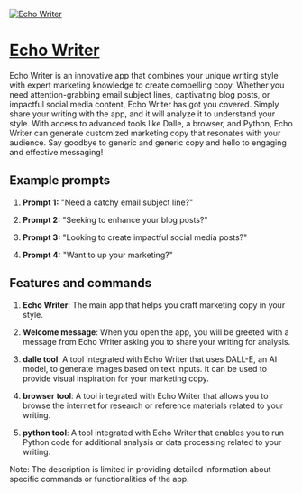 [![Echo Writer](https://files.oaiusercontent.com/file-XyacSBqFxLWwib0l9OIBIheB?se=2123-10-18T11%3A45%3A30Z&sp=r&sv=2021-08-06&sr=b&rscc=max-age%3D31536000%2C%20immutable&rscd=attachment%3B%20filename%3Dbed3f59d-ddb0-4b3f-8bb0-53548f44395e.png&sig=CyKGzU22PVLyhEot//JHWgERH9XM9ILX10Yu2tpLzHE%3D)](https://chat.openai.com/g/g-shwWB8Wp4-echo-writer)

# [Echo Writer](https://chat.openai.com/g/g-shwWB8Wp4-echo-writer)

Echo Writer is an innovative app that combines your unique writing style with expert marketing knowledge to create compelling copy. Whether you need attention-grabbing email subject lines, captivating blog posts, or impactful social media content, Echo Writer has got you covered. Simply share your writing with the app, and it will analyze it to understand your style. With access to advanced tools like Dalle, a browser, and Python, Echo Writer can generate customized marketing copy that resonates with your audience. Say goodbye to generic and generic copy and hello to engaging and effective messaging!

## Example prompts

1. **Prompt 1:** "Need a catchy email subject line?"

2. **Prompt 2:** "Seeking to enhance your blog posts?"

3. **Prompt 3:** "Looking to create impactful social media posts?"

4. **Prompt 4:** "Want to up your marketing?"

## Features and commands

1. **Echo Writer**: The main app that helps you craft marketing copy in your style.

2. **Welcome message**: When you open the app, you will be greeted with a message from Echo Writer asking you to share your writing for analysis.

3. **dalle tool**: A tool integrated with Echo Writer that uses DALL-E, an AI model, to generate images based on text inputs. It can be used to provide visual inspiration for your marketing copy.

4. **browser tool**: A tool integrated with Echo Writer that allows you to browse the internet for research or reference materials related to your writing.

5. **python tool**: A tool integrated with Echo Writer that enables you to run Python code for additional analysis or data processing related to your writing.

Note: The description is limited in providing detailed information about specific commands or functionalities of the app.
